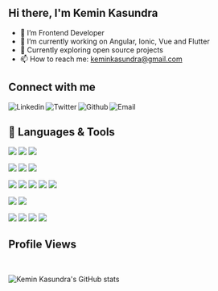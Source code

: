 ## Hi there, I'm Kemin Kasundra

- 🔭 I’m Frontend Developer
- 🌱 I’m currently working on Angular, Ionic, Vue and Flutter
- 👯 Currently exploring open source projects
- 📫 How to reach me: keminkasundra@gmail.com

## Connect with me
[<img align="left" alt="Linkedin" src="https://img.shields.io/badge/LinkedIn-0077B5?style=for-the-badge&logo=linkedin&logoColor=white" />][linkedin]
[<img align="left" alt="Twitter" src="https://img.shields.io/badge/Twitter-1DA1F2?style=for-the-badge&logo=twitter&logoColor=white" />][twitter]
[<img align="left" alt="Github" src="https://img.shields.io/badge/GitHub-100000?style=for-the-badge&logo=github&logoColor=white" />][github]
[<img align="left" alt="Email" src="https://img.shields.io/badge/Gmail-D14836?style=for-the-badge&logo=gmail&logoColor=white" />][email]

<br />

## 🧰 Languages & Tools

![](https://img.shields.io/badge/JavaScript-F7DF1E?style=for-the-badge&logo=javascript&logoColor=black)
![](https://img.shields.io/badge/TypeScript-1572B6?style=for-the-badge&logo=typescript&logoColor=white)
![](https://img.shields.io/badge/Dart-000000?style=for-the-badge&logo=dart&color=blue)

![](https://img.shields.io/badge/CSS3-1572B6?style=for-the-badge&logo=css3&logoColor=white)
![](https://img.shields.io/badge/Bootstrap-1572B6?style=for-the-badge&logo=bootstrap&logoColor=white)
![](https://img.shields.io/badge/HTML5-E34F26?style=for-the-badge&logo=html5&logoColor=white)

![](https://img.shields.io/badge/Angular-316192?style=for-the-badge&logo=angular&logoColor=red&color=blue)
![](https://img.shields.io/badge/Electron-316192?style=for-the-badge&logo=electron&logoColor=white)
![](https://img.shields.io/badge/Ionic-316192?style=for-the-badge&logo=ionic)
![](https://img.shields.io/badge/Vue-316192?style=for-the-badge&logo=vue&logoColor=white&color=green)
![](https://img.shields.io/badge/Flutter-316192?style=for-the-badge&logo=flutter)

![](https://img.shields.io/badge/MySQL-316192?style=for-the-badge&logo=mysql&logoColor=white)
![](https://img.shields.io/badge/SQLite-316192?style=for-the-badge&logo=sqlite&logoColor=white)

![](https://img.shields.io/badge/Git-316192?style=for-the-badge&logo=git&logoColor=white&color=red)
![](https://img.shields.io/badge/GitHub-316192?style=for-the-badge&logo=github&logoColor=white&color=black)
![](https://img.shields.io/badge/Bitbucket-316192?style=for-the-badge&logo=bitbucket&logoColor=white&color=blue)
![](https://img.shields.io/badge/Gitlab-316192?style=for-the-badge&logo=gitlab&logoColor=white&color=white)


## Profile Views


<br />

![Kemin Kasundra's GitHub stats](https://github-readme-stats.vercel.app/api?username=keminjk&count_private=true&show_icons=true&theme=dark)
<br />


[linkedin]: https://in.linkedin.com/in/kemin-kasundra-b48b93161
[twitter]: https://twitter.com/keminkasundra
[github]: https://github.com/keminkasundra
[email]: mailto:keminkasundra@gmail.com

